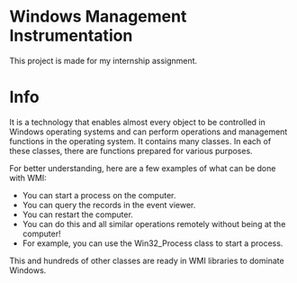 # Windows Management Instrumentation

This project is made for my internship assignment.

# Info

It is a technology that enables almost every object to be controlled in Windows operating systems and can perform operations and management functions in the operating system. It contains many classes. In each of these classes, there are functions prepared for various purposes.

For better understanding, here are a few examples of what can be done with WMI:

<ul>
<li>You can start a process on the computer.</li>
<li>You can query the records in the event viewer.</li>
<li>You can restart the computer.</li>
<li>You can do this and all similar operations remotely without being at the computer!</li>
<li>For example, you can use the Win32_Process class to start a process.</li>
</ul>

This and hundreds of other classes are ready in WMI libraries to dominate Windows.
